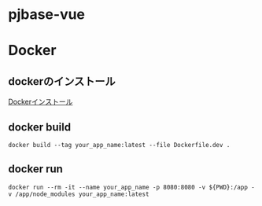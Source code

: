 # pjbase-vue
# Docker

## dockerのインストール

[Dockerインストール](https://www.docker.com/get-started)

## docker build

```
docker build --tag your_app_name:latest --file Dockerfile.dev .
```
## docker run

```
docker run --rm -it --name your_app_name -p 8080:8080 -v ${PWD}:/app -v /app/node_modules your_app_name:latest
```
